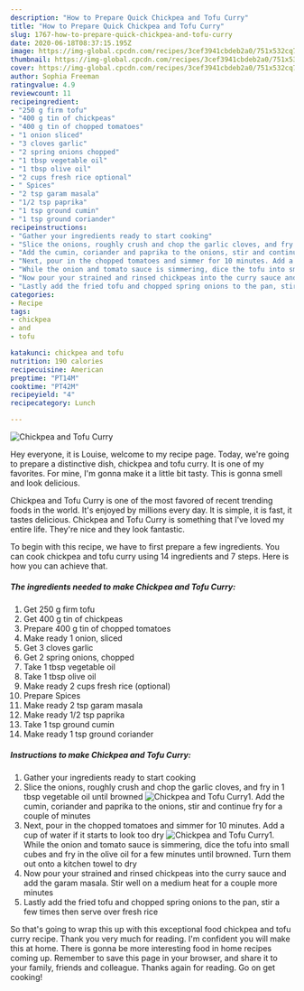 ```yaml
---
description: "How to Prepare Quick Chickpea and Tofu Curry"
title: "How to Prepare Quick Chickpea and Tofu Curry"
slug: 1767-how-to-prepare-quick-chickpea-and-tofu-curry
date: 2020-06-18T08:37:15.195Z
image: https://img-global.cpcdn.com/recipes/3cef3941cbdeb2a0/751x532cq70/chickpea-and-tofu-curry-recipe-main-photo.jpg
thumbnail: https://img-global.cpcdn.com/recipes/3cef3941cbdeb2a0/751x532cq70/chickpea-and-tofu-curry-recipe-main-photo.jpg
cover: https://img-global.cpcdn.com/recipes/3cef3941cbdeb2a0/751x532cq70/chickpea-and-tofu-curry-recipe-main-photo.jpg
author: Sophia Freeman
ratingvalue: 4.9
reviewcount: 11
recipeingredient:
- "250 g firm tofu"
- "400 g tin of chickpeas"
- "400 g tin of chopped tomatoes"
- "1 onion sliced"
- "3 cloves garlic"
- "2 spring onions chopped"
- "1 tbsp vegetable oil"
- "1 tbsp olive oil"
- "2 cups fresh rice optional"
- " Spices"
- "2 tsp garam masala"
- "1/2 tsp paprika"
- "1 tsp ground cumin"
- "1 tsp ground coriander"
recipeinstructions:
- "Gather your ingredients ready to start cooking"
- "Slice the onions, roughly crush and chop the garlic cloves, and fry in 1 tbsp vegetable oil until browned"
- "Add the cumin, coriander and paprika to the onions, stir and continue fry for a couple of minutes"
- "Next, pour in the chopped tomatoes and simmer for 10 minutes. Add a cup of water if it starts to look too dry"
- "While the onion and tomato sauce is simmering, dice the tofu into small cubes and fry in the olive oil for a few minutes until browned. Turn them out onto a kitchen towel to dry"
- "Now pour your strained and rinsed chickpeas into the curry sauce and add the garam masala. Stir well on a medium heat for a couple more minutes"
- "Lastly add the fried tofu and chopped spring onions to the pan, stir a few times then serve over fresh rice"
categories:
- Recipe
tags:
- chickpea
- and
- tofu

katakunci: chickpea and tofu 
nutrition: 190 calories
recipecuisine: American
preptime: "PT14M"
cooktime: "PT42M"
recipeyield: "4"
recipecategory: Lunch

---
```



![Chickpea and Tofu Curry](https://img-global.cpcdn.com/recipes/3cef3941cbdeb2a0/751x532cq70/chickpea-and-tofu-curry-recipe-main-photo.jpg)

Hey everyone, it is Louise, welcome to my recipe page. Today, we're going to prepare a distinctive dish, chickpea and tofu curry. It is one of my favorites. For mine, I'm gonna make it a little bit tasty. This is gonna smell and look delicious.



Chickpea and Tofu Curry is one of the most favored of recent trending foods in the world. It's enjoyed by millions every day. It is simple, it is fast, it tastes delicious. Chickpea and Tofu Curry is something that I've loved my entire life. They're nice and they look fantastic.


To begin with this recipe, we have to first prepare a few ingredients. You can cook chickpea and tofu curry using 14 ingredients and 7 steps. Here is how you can achieve that.

<!--inarticleads1-->

##### The ingredients needed to make Chickpea and Tofu Curry:

1. Get 250 g firm tofu
1. Get 400 g tin of chickpeas
1. Prepare 400 g tin of chopped tomatoes
1. Make ready 1 onion, sliced
1. Get 3 cloves garlic
1. Get 2 spring onions, chopped
1. Take 1 tbsp vegetable oil
1. Take 1 tbsp olive oil
1. Make ready 2 cups fresh rice (optional)
1. Prepare  Spices
1. Make ready 2 tsp garam masala
1. Make ready 1/2 tsp paprika
1. Take 1 tsp ground cumin
1. Make ready 1 tsp ground coriander




<!--inarticleads2-->

##### Instructions to make Chickpea and Tofu Curry:

1. Gather your ingredients ready to start cooking
1. Slice the onions, roughly crush and chop the garlic cloves, and fry in 1 tbsp vegetable oil until browned
<img src="//assets-global.cpcdn.com/assets/icons/button_play-2c75c40dde080a61004c1f40b05d8f140eaff45d7e9e6481dc71c63d2e7c4909.png" alt="Chickpea and Tofu Curry">1. Add the cumin, coriander and paprika to the onions, stir and continue fry for a couple of minutes
1. Next, pour in the chopped tomatoes and simmer for 10 minutes. Add a cup of water if it starts to look too dry
<img src="//assets-global.cpcdn.com/assets/icons/button_play-2c75c40dde080a61004c1f40b05d8f140eaff45d7e9e6481dc71c63d2e7c4909.png" alt="Chickpea and Tofu Curry">1. While the onion and tomato sauce is simmering, dice the tofu into small cubes and fry in the olive oil for a few minutes until browned. Turn them out onto a kitchen towel to dry
1. Now pour your strained and rinsed chickpeas into the curry sauce and add the garam masala. Stir well on a medium heat for a couple more minutes
1. Lastly add the fried tofu and chopped spring onions to the pan, stir a few times then serve over fresh rice




So that's going to wrap this up with this exceptional food chickpea and tofu curry recipe. Thank you very much for reading. I'm confident you will make this at home. There is gonna be more interesting food in home recipes coming up. Remember to save this page in your browser, and share it to your family, friends and colleague. Thanks again for reading. Go on get cooking!
